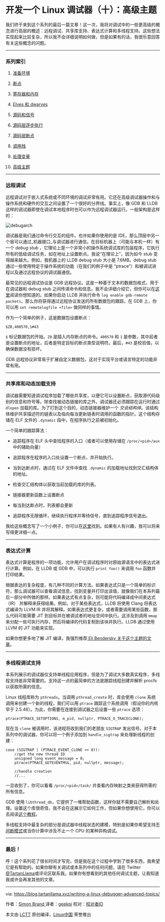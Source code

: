开发一个 Linux 调试器（十）：高级主题
============================================================ 

我们终于来到这个系列的最后一篇文章！这一次，我将对调试中的一些更高级的概念进行高层的概述：远程调试、共享库支持、表达式计算和多线程支持。这些想法实现起来比较复杂，所以我不会详细说明如何做，但是如果有的话，我很乐意回答有关这些概念的问题。

* * *

### 系列索引

1.  [准备环境][1]

2.  [断点][2]

3.  [寄存器和内存][3]

4.  [Elves 和 dwarves][4]

5.  [源码和信号][5]

6.  [源码层逐步执行][6]

7.  [源码层断点][7]

8.  [调用栈][8]

9.  [处理变量][9]

10. [高级主题][10]

* * *

### 远程调试

远程调试对于嵌入式系统或不同环境的调试非常有用。它还在高级调试器操作和与操作系统和硬件的交互之间设置了一个很好的分界线。事实上，像 GDB 和 LLDB 这样的调试器即使在调试本地程序时也可以作为远程调试器运行。一般架构是这样的：

![debugarch](https://blog.tartanllama.xyz/assets/debugarch.png)

调试器是我们通过命令行交互的组件。也许如果你使用的是 IDE，那么顶层中另一个层可以通过_机器接口_与调试器进行通信。在目标机器上（可能与本机一样）有一个 _debug stub_ ，它理论上是一个非常小的操作系统调试库的包装程序，它执行所有的低级调试任务，如在地址上设置断点。我说“在理论上”，因为如今 stub 变得越来越大。例如，我机器上的 LLDB debug stub 大小是 7.6MB。debug stub 通过一些使用特定于操作系统的功能（在我们的例子中是 “ptrace”）和被调试进程以及通过远程协议的调试器通信。

最常见的远程调试协议是 GDB 远程协议。这是一种基于文本的数据包格式，用于在调试器和 debug
 stub 之间传递命令和信息。我不会详细介绍它，但你可以在[这里][11]阅读你想知道的。如果你启动 LLDB 并执行命令 `log enable gdb-remote packets`，那么你将获得通过远程协议发送的所有数据包的跟踪。在 GDB 上，你可以用 `set remotelogfile <file>` 做同样的事情。

作为一个简单的例子，这是数据包设置断点：

```
$Z0,400570,1#43

```

`$` 标记数据包的开始。`Z0` 是插入内存断点的命令。`400570` 和 `1` 是参数，其中前者是设置断点的地址，后者是特定目标的断点类型说明符。最后，`#43` 是校验值，以确保数据没有损坏。

GDB 远程协议非常易于扩展自定义数据包，这对于实现平台或语言特定的功能非常有用。

* * *

### 共享库和动态加载支持

调试器需要知道调试程序加载了哪些共享库，以便它可以设置断点，获取源代码级别的信息和符号等。除查找被动态链接的库之外，调试器还必须跟踪在运行时通过 `dlopen` 加载的库。为了打到这个目的，动态链接器维护一个 _交会结构体_。该结构体维护共享描述符的链表以及指向每当更新链表时调用的函数的指针。这个结构存储在 ELF 文件的 `.dynamic` 段中，在程序执行之前被初始化。

一个简单的跟踪算法：

*   追踪程序在 ELF 头中查找程序的入口（或者可以使用存储在 `/proc/<pid>/aux` 中的辅助向量）

*   追踪程序在程序的入口处设置一个断点，并开始执行。

*   当到达断点时，通过在 ELF 文件中查找 `.dynamic` 的加载地址找到交汇结构体的地址。

*   检查交汇结构体以获取当前加载的库的列表。

*   链接器更新函数上设置断点

*   每当到达断点时，列表都会更新

*   追踪程序无限循环，继续执行程序并等待信号，直到追踪程序信号退出。

我给这些概念写了一个小例子，你可以在[这里][12]找到。如果有人有兴趣，我可以将来写得更详细一点。

* * *

### 表达式计算

表达式计算是程序的一项功能，允许用户在调试程序时对原始源语言中的表达式进行计算。例如，在 LLDB 或 GDB 中，可以执行 `print foo()` 来调用 `foo` 函数并打印结果。

根据表达的复杂程度，有几种不同的计算方法。如果表达式只是一个简单的标识符，那么调试器可以查看调试信息，找到变量并打印出该值，就像我们在本系列最后一部分中所做的那样。如果表达式有点复杂，则可能将代码编译成中间表达式 （IR） 并解释来获得结果。例如，对于某些表达式，LLDB 将使用 Clang 将表达式编译为 LLVM IR 并将其解释。如果表达式更复杂，或者需要调用某些函数，那么代码可能需要 JIT 到目标并在被调试者的地址空间中执行。这涉及到调用 `mmap` 来分配一些可执行内存，然后将编译的代码复制到该块并执行。LLDB 通过使用 LLVM 的 JIT 功能来实现。

如果你想更多地了解 JIT 编译，我强烈推荐[ Eli Bendersky 关于这个主题的文章][13]。

* * *

### 多线程调试支持

本系列展示的调试器仅支持单线程应用程序，但是为了调试大多数真实程序，多线程支持是非常需要的。支持这一点的最简单的方法是跟踪线程创建并解析 procfs 以获取所需的信息。

Linux 线程库称为 `pthreads`。当调用 `pthread_create` 时，库会使用 `clone` 系统调用来创建一个新的线程，我们可以用 `ptrace` 跟踪这个系统调用（假设你的内核早于 2.5.46）。为此，你需要在连接到调试器之后设置一些 `ptrace` 选项：

```
ptrace(PTRACE_SETOPTIONS, m_pid, nullptr, PTRACE_O_TRACECLONE);
```

现在当 `clone` 被调用时，该进程将收到我们的老朋友 `SIGTRAP` 发出信号。对于本系列中的调试器，你可以将一个例子添加到 `handle_sigtrap` 来处理新线程的创建：

```
case (SIGTRAP | (PTRACE_EVENT_CLONE << 8)):
    //get the new thread ID
    unsigned long event_message = 0;
    ptrace(PTRACE_GETEVENTMSG, pid, nullptr, message);

    //handle creation
    //...
```

一旦收到了，你可以看看 `/proc/<pid>/task/` 并查看内存映射之类来获得所需的所有信息。

GDB 使用 `libthread_db`，它提供了一堆帮助函数，这样你就不需要自己解析和处理。设置这个库很奇怪，我不会在这展示它如何工作，但如果你想使用它，你可以去阅读[这个教程][14]。

多线程支持中最复杂的部分是调试器中线程状态的建模，特别是如果你希望支持[不间断模式][15]或当你计算中涉及不止一个 CPU 的某种异构调试。

* * *

### 最后！

呼！这个系列花了很长时间才写完，但是我在这个过程中学到了很多东西，我希望它是有帮助的。如果你聊有关调试或本系列中的任何问题，请在 Twitter [@TartanLlama][16]或评论区联系我。如果你有想看到的其他任何调试主题，让我知道我或许会再发其他的文章。

--------------------------------------------------------------------------------

via: https://blog.tartanllama.xyz/writing-a-linux-debugger-advanced-topics/

作者：[Simon Brand ][a]
译者：[geekpi](https://github.com/geekpi)
校对：[校对者ID](https://github.com/校对者ID)

本文由 [LCTT](https://github.com/LCTT/TranslateProject) 原创编译，[Linux中国](https://linux.cn/) 荣誉推出

[a]:https://www.twitter.com/TartanLlama
[1]:https://blog.tartanllama.xyz/writing-a-linux-debugger-setup/
[2]:https://blog.tartanllama.xyz/writing-a-linux-debugger-breakpoints/
[3]:https://blog.tartanllama.xyz/writing-a-linux-debugger-registers/
[4]:https://blog.tartanllama.xyz/writing-a-linux-debugger-elf-dwarf/
[5]:https://blog.tartanllama.xyz/writing-a-linux-debugger-source-signal/
[6]:https://blog.tartanllama.xyz/writing-a-linux-debugger-dwarf-step/
[7]:https://blog.tartanllama.xyz/writing-a-linux-debugger-source-break/
[8]:https://blog.tartanllama.xyz/writing-a-linux-debugger-unwinding/
[9]:https://blog.tartanllama.xyz/writing-a-linux-debugger-variables/
[10]:https://blog.tartanllama.xyz/writing-a-linux-debugger-advanced-topics/
[11]:https://sourceware.org/gdb/onlinedocs/gdb/Remote-Protocol.html
[12]:https://github.com/TartanLlama/dltrace
[13]:http://eli.thegreenplace.net/tag/code-generation
[14]:http://timetobleed.com/notes-about-an-odd-esoteric-yet-incredibly-useful-library-libthread_db/
[15]:https://sourceware.org/gdb/onlinedocs/gdb/Non_002dStop-Mode.html
[16]:https://twitter.com/TartanLlama
